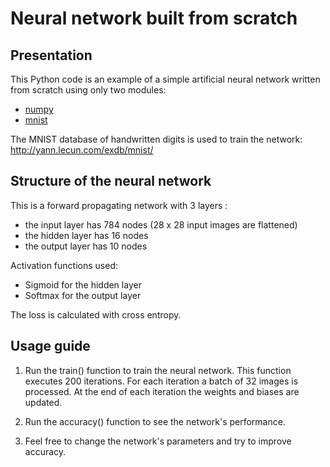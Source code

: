 # Neural network built from scratch


Presentation
--------

This Python code is an example of a simple artificial neural network
written from scratch using only two modules:
- [numpy](https://numpy.org/)
- [mnist](https://pypi.org/project/mnist/)

The MNIST database of handwritten digits is used to train the network: 
http://yann.lecun.com/exdb/mnist/


Structure of the neural network
--------

This is a forward propagating network with 3 layers :
- the input layer has 784 nodes (28 x 28 input images are flattened)
- the hidden layer has 16 nodes
- the output layer has 10 nodes

Activation functions used:
- Sigmoid for the hidden layer
- Softmax for the output layer

The loss is calculated with cross entropy.


Usage guide
--------

1.  Run the train() function to train the neural network.
    This function executes 200 iterations.
    For each iteration a batch of 32 images is processed.
    At the end of each iteration the weights and biases are updated.
    
2.  Run the accuracy() function to see the network's performance.

3.  Feel free to change the network's parameters and try to improve accuracy.
